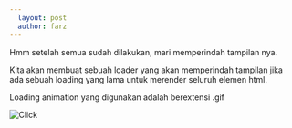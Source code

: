 ```yaml
---
  layout: post
  author: farz
---
```


Hmm setelah semua sudah dilakukan, mari memperindah tampilan nya.

Kita akan membuat sebuah loader yang akan memperindah tampilan jika ada sebuah loading yang lama untuk merender seluruh elemen html.

Loading animation yang digunakan adalah berextensi .gif

![Click](https://66.media.tumblr.com/d8671cf8956dda36e961876e53932c93/tumblr_inline_milz8aaoJy1qz4rgp.gif)
